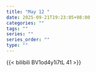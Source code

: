```yaml
---
title: "May 12 "
date: 2025-09-21T19:23:05+08:00
categories: ""
tags: ""
series: ""
series_order: ""
type: ""
---
```



{{< bilibili BV1od4y1i7tL 41 >}}

